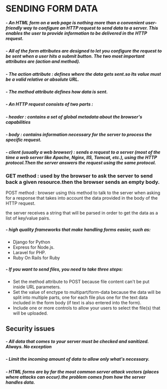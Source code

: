 # SENDING FORM DATA

##### - An HTML form on a web page is nothing more than a convenient user-friendly way to configure an HTTP request to send data to a server. This enables the user to provide information to be delivered in the HTTP request.
##### - All of the form attributes are designed to let you configure the request to be sent when a user hits a submit button. The two most important attributes are (action and method).
##### - The action attribute : defines where the data gets sent.so Its value must be a valid relative or absolute URL.
##### - The method attribute defines how data is sent.
##### - An HTTP request consists of two parts :
##### - header : contains a set of global metadata about the browser's capabilities
##### - body : contains information necessary for the server to process the specific request.
##### - client (usually a web browser) : sends a request to a server (most of the time a web server like Apache, Nginx, IIS, Tomcat, etc.), using the HTTP protocol.Then the server answers the request using the same protocol.

### GET method : used by the browser to ask the server to send back a given resource.then the browser sends an empty body.

POST method : browser using this method to talk to the server when asking for a response that takes into account the data provided in the body of the HTTP request.

the server receives a string that will be parsed in order to get the data as a list of key/value pairs. 

##### - high quality frameworks that make handling forms easier, such as:
- Django for Python
- Express for Node.js.
- Laravel for PHP.
- Ruby On Rails for Ruby

##### - If you want to send files, you need to take three steps:

- Set the method attribute to POST because file content can't be put inside URL parameters.
- Set the value of enctype to multipart/form-data because the data will be split into multiple parts, one for each file plus one for the text data included in the form body (if text is also entered into the form).
- Include one or more controls to allow your users to select the file(s) that will be uploaded.

## Security issues
##### - All data that comes to your server must be checked and sanitized. Always. No exception
##### - Limit the incoming amount of data to allow only what's necessary.
##### - HTML forms are by far the most common server attack vectors (places where attacks can occur).the problem comes from how the server handles data.
